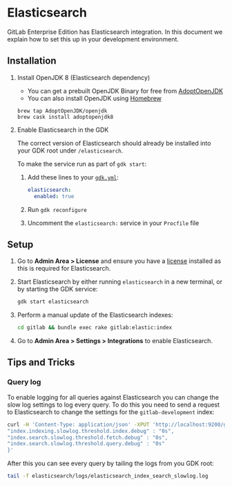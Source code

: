 # Elasticsearch

GitLab Enterprise Edition has Elasticsearch integration. In this
document we explain how to set this up in your development
environment.

## Installation

1. Install OpenJDK 8 (Elasticsearch dependency)

   - You can get a prebuilt OpenJDK Binary for free from [AdoptOpenJDK](https://adoptopenjdk.net)
   - You can also install OpenJDK using [Homebrew](https://github.com/AdoptOpenJDK/homebrew-openjdk)

   ```shell
   brew tap AdoptOpenJDK/openjdk
   brew cask install adoptopenjdk8
   ```

1. Enable Elasticsearch in the GDK

   The correct version of Elasticsearch should already be installed into your GDK root under `/elasticsearch`.

   To make the service run as part of `gdk start`:

   1. Add these lines to your [`gdk.yml`](configuration.md):

      ```yaml
      elasticsearch:
        enabled: true
      ```

   1. Run `gdk reconfigure`

   1. Uncomment the `elasticsearch:` service in your `Procfile` file

## Setup

1. Go to **Admin Area > License** and ensure you have a [license](https://about.gitlab.com/handbook/developer-onboarding/#working-on-gitlab-ee) installed as this is required for Elasticsearch.

1. Start Elasticsearch by either running `elasticsearch` in a new terminal, or
   by starting the GDK service:

   ```sh
   gdk start elasticsearch
   ```

1. Perform a manual update of the Elasticsearch indexes:

   ```sh
   cd gitlab && bundle exec rake gitlab:elastic:index
   ```

1. Go to **Admin Area > Settings > Integrations** to enable Elasticsearch.

## Tips and Tricks

### Query log

To enable logging for all queries against Elasticsearch you can change the slow
log settings to log every query. To do this you need to send a request to
Elasticsearch to change the settings for the `gitlab-development` index:

```sh
curl -H 'Content-Type: application/json' -XPUT 'http://localhost:9200/gitlab-development/_settings' -d '{
"index.indexing.slowlog.threshold.index.debug" : "0s",
"index.search.slowlog.threshold.fetch.debug" : "0s",
"index.search.slowlog.threshold.query.debug" : "0s"
}'
```

After this you can see every query by tailing the logs from you GDK root:

```sh
tail -f elasticsearch/logs/elasticsearch_index_search_slowlog.log
```
